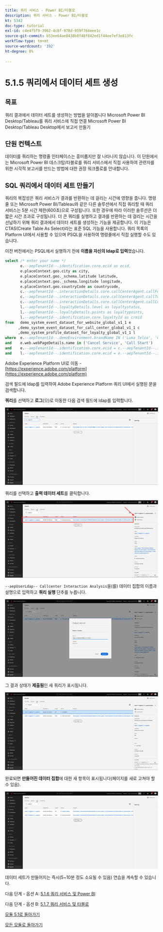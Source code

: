 ```yaml
---
title: 쿼리 서비스 - Power BI/타블로
description: 쿼리 서비스 - Power BI/타블로
kt: 5342
doc-type: tutorial
exl-id: c4e4f5f9-3962-4c8f-978d-059f764eee1c
source-git-commit: b53ee64ae8438b8f48f842ed1f44ee7ef3e813fc
workflow-type: tm+mt
source-wordcount: '392'
ht-degree: 0%

---
```


# 5.1.5 쿼리에서 데이터 세트 생성

## 목표

쿼리 결과에서 데이터 세트를 생성하는 방법을 알아봅니다
Microsoft Power BI Desktop/Tableau를 쿼리 서비스에 직접 연결
Microsoft Power BI Desktop/Tableau Desktop에서 보고서 만들기

## 단원 컨텍스트

데이터를 쿼리하는 명령줄 인터페이스는 흥미롭지만 잘 나타나지 않습니다. 이 단원에서는 Microsoft Power BI 데스크탑/타블로를 쿼리 서비스에서 직접 사용하여 관련자를 위한 시각적 보고서를 만드는 방법에 대한 권장 워크플로를 안내합니다.

## SQL 쿼리에서 데이터 세트 만들기

쿼리의 복잡성은 쿼리 서비스가 결과를 반환하는 데 걸리는 시간에 영향을 줍니다. 명령줄 또는 Microsoft Power BI/Tableau와 같은 다른 솔루션에서 직접 쿼리할 때 쿼리 서비스는 5분 시간 제한(600초)으로 구성됩니다. 또한 경우에 따라 이러한 솔루션은 더 짧은 시간 초과로 구성됩니다. 더 큰 쿼리를 실행하고 결과를 반환하는 데 걸리는 시간을 선납하기 위해 쿼리 결과에서 데이터 세트를 생성하는 기능을 제공합니다. 이 기능은 CTAS(Create Table As Select)라는 표준 SQL 기능을 사용합니다. 쿼리 목록의 Platform UI에서 사용할 수 있으며 PSQL을 사용하여 명령줄에서 직접 실행할 수도 있습니다.

이전 버전에서는 PSQL에서 실행하기 전에 **이름을 자신의 ldap로 입력**&#x200B;했습니다.

```sql
select /* enter your name */
       e.--aepTenantId--.identification.core.ecid as ecid,
       e.placeContext.geo.city as city,
       e.placeContext.geo._schema.latitude latitude,
       e.placeContext.geo._schema.longitude longitude,
       e.placeContext.geo.countryCode as countrycode,
       c.--aepTenantId--.interactionDetails.core.callCenterAgent.callFeeling as callFeeling,
       c.--aepTenantId--.interactionDetails.core.callCenterAgent.callTopic as callTopic,
       c.--aepTenantId--.interactionDetails.core.callCenterAgent.callContractCancelled as contractCancelled,
       l.--aepTenantId--.loyaltyDetails.level as loyaltystatus,
       l.--aepTenantId--.loyaltyDetails.points as loyaltypoints,
       l.--aepTenantId--.identification.core.loyaltyId as crmid
from   demo_system_event_dataset_for_website_global_v1_1 e
      ,demo_system_event_dataset_for_call_center_global_v1_1 c
      ,demo_system_profile_dataset_for_loyalty_global_v1_1 l
where  e.--aepTenantId--.demoEnvironment.brandName IN ('Luma Telco', 'Citi Signal')
and    e.web.webPageDetails.name in ('Cancel Service', 'Call Start')
and    e.--aepTenantId--.identification.core.ecid = c.--aepTenantId--.identification.core.ecid
and    l.--aepTenantId--.identification.core.ecid = e.--aepTenantId--.identification.core.ecid;
```

Adobe Experience Platform UI로 이동 - [https://experience.adobe.com/platform](https://experience.adobe.com/platform)

검색 필드에 ldap를 입력하여 Adobe Experience Platform 쿼리 UI에서 실행된 문을 검색합니다.

**쿼리**&#x200B;를 선택하고 **로그**(으)로 이동한 다음 검색 필드에 ldap를 입력합니다.

![search-query-for-ctas.png](./images/search-query-for-ctas.png)

쿼리를 선택하고 **출력 데이터 세트**&#x200B;를 클릭합니다.

![search-query-for-ctas.png](./images/search-query-for-ctasa.png)

`--aepUserLdap-- Callcenter Interaction Analysis`을(를) 데이터 집합의 이름과 설명으로 입력하고 **쿼리 실행** 단추를 누릅니다.

![create-ctas-dataset.png](./images/create-ctas-dataset.png)

그 결과 상태가 **제출됨**&#x200B;인 새 쿼리가 표시됩니다.

![ctas-query-submitted.png](./images/ctas-query-submitted.png)

완료되면 **만들어진 데이터 집합**&#x200B;에 대한 새 항목이 표시됩니다(페이지를 새로 고쳐야 할 수 있음).

![ctas-dataset-created.png](./images/ctas-dataset-created.png)

데이터 세트가 만들어지는 즉시(5~10분 정도 소요될 수 있음) 연습을 계속할 수 있습니다.

다음 단계 - 옵션 A: [5.1.6 쿼리 서비스 및 Power BI](./ex6.md)

다음 단계 - 옵션 B: [5.1.7 쿼리 서비스 및 타블로](./ex7.md)

[모듈 5.1로 돌아가기](./query-service.md)

[모든 모듈로 돌아가기](../../../overview.md)
